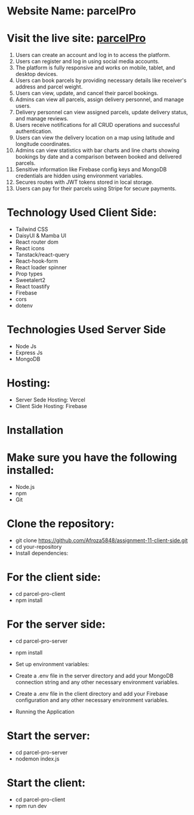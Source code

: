 # Website Name: parcelPro

# Visit the live site: [parcelPro](https://parcel-pro-e2dbb.web.app)


1.  Users can create an account and log in to access the platform.
2.  Users can register and log in using social media accounts.
3.  The platform is fully responsive and works on mobile, tablet, and desktop devices.
4.  Users can book parcels by providing necessary details like receiver's address and parcel weight.
5.  Users can view, update, and cancel their parcel bookings.
6.  Admins can view all parcels, assign delivery personnel, and manage users.
7.  Delivery personnel can view assigned parcels, update delivery status, and manage reviews.
8.  Users receive notifications for all CRUD operations and successful authentication.
9.  Users can view the delivery location on a map using latitude and longitude coordinates.
10. Admins can view statistics with bar charts and line charts showing bookings by date and a comparison between booked  and delivered parcels.
11. Sensitive information like Firebase config keys and MongoDB credentials are hidden using environment variables.
12. Secures routes with JWT tokens stored in local storage.
13. Users can pay for their parcels using Stripe for secure payments.

# Technology Used Client Side:
- Tailwind CSS
- DaisyUI & Mamba UI
- React router dom
- React icons
- Tanstack/react-query
- React-hook-form
- React loader spinner
- Prop types
- Sweetalert2
- React toastify
- Firebase
- cors
- dotenv

# Technologies Used Server Side
- Node Js
- Express Js
- MongoDB

# Hosting:
- Server Sede Hosting: Vercel
- Client Side Hosting: Firebase

# Installation
# Make sure you have the following installed:
- Node.js
- npm
- Git

# Clone the repository:
- git clone https://github.com/Afroza5848/assignment-11-client-side.git
- cd your-repository
- Install dependencies:

# For the client side:
- cd parcel-pro-client
- npm install

# For the server side:
- cd parcel-pro-server 

- npm install 

- Set up environment variables:

- Create a .env file in the server directory and add your MongoDB connection string and any other necessary environment variables.

- Create a .env file in the client directory and add your Firebase configuration and any other necessary environment variables.

- Running the Application

# Start the server:
- cd parcel-pro-server
- nodemon index.js

# Start the client:
- cd parcel-pro-client
- npm run dev

